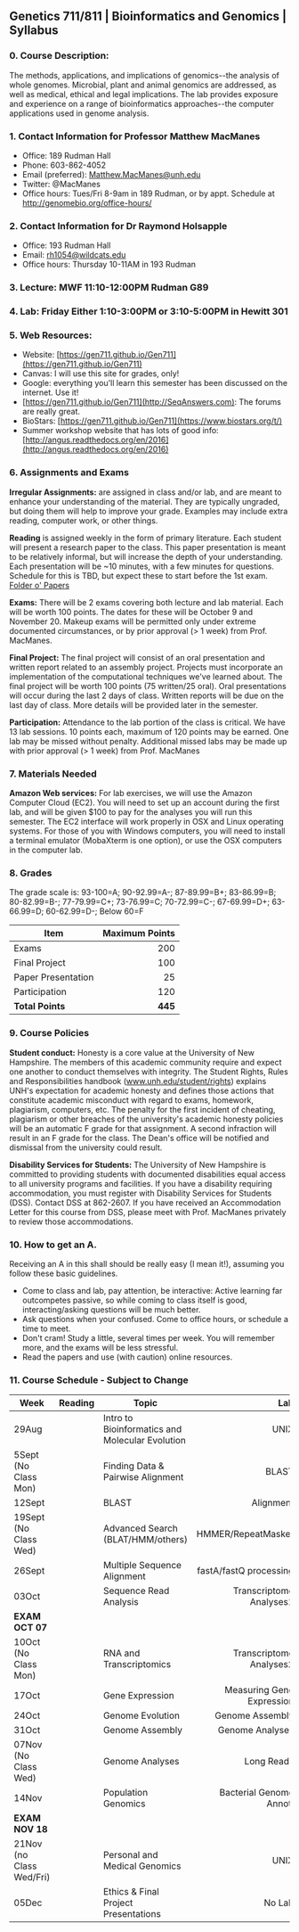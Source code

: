 ## Genetics 711/811 | Bioinformatics and Genomics | Syllabus


### 0. Course Description:

The methods, applications, and implications of genomics--the analysis of whole genomes. Microbial, plant and animal genomics are addressed, as well as medical, ethical and legal implications. The lab provides exposure and experience on a range of bioinformatics approaches--the computer applications used in genome analysis.

### 1. Contact Information for Professor Matthew MacManes

- Office: 189 Rudman Hall
- Phone: 603-862-4052
- Email (preferred): Matthew.MacManes@unh.edu
- Twitter: @MacManes
- Office hours: Tues/Fri 8-9am in 189 Rudman, or by appt. Schedule at http://genomebio.org/office-hours/


### 2. Contact Information for Dr Raymond Holsapple

- Office: 193 Rudman Hall
- Email: rh1054@wildcats.edu
- Office hours: Thursday 10-11AM in 193 Rudman

### 3. Lecture: MWF 11:10-12:00PM Rudman G89
### 4. Lab: Friday Either 1:10-3:00PM or 3:10-5:00PM in Hewitt 301
### 5. Web Resources:

- Website: [https://gen711.github.io/Gen711](https://gen711.github.io/Gen711)
- Canvas: I will use this site for grades, only!
- Google: everything you'll learn this semester has been discussed on the internet. Use it!
- [https://gen711.github.io/Gen711](http://SeqAnswers.com): The forums are really great.
- BioStars: [https://gen711.github.io/Gen711](https://www.biostars.org/t/)
- Summer workshop website that has lots of good info: [http://angus.readthedocs.org/en/2016](http://angus.readthedocs.org/en/2016)

### 6. Assignments and Exams

**Irregular Assignments:** are assigned in class and/or lab, and are meant to enhance your understanding of the material. They are typically ungraded, but doing them will help to improve your grade. Examples may include extra reading, computer work, or other things.

**Reading** is assigned weekly in the form of primary literature. Each student will present a research paper to the class. This paper presentation is meant to be relatively informal, but will increase the depth of your understanding. Each presentation will be ~10 minutes, with a few minutes for questions. Schedule for this is TBD, but expect these to start before the 1st exam. [Folder o' Papers](https://unh.app.box.com/files/0/f/11054782028)

**Exams:** There will be 2 exams covering both lecture and lab material. Each will be worth 100 points. The dates for these will be October 9 and November 20. Makeup exams will be permitted only under extreme documented circumstances, or by prior approval (> 1 week) from Prof. MacManes.

**Final Project:** The final project will consist of an oral presentation and written report related to an assembly project. Projects must incorporate an implementation of the computational techniques we've learned about. The final project will be worth 100 points (75 written/25 oral). Oral presentations will occur during the last 2 days of class. Written reports will be due on the last day of class. More details will be provided later in the semester.

**Participation:** Attendance to the lab portion of the class is critical. We have 13 lab sessions. 10 points each, maximum of 120 points may be earned. One lab may be missed without penalty. Additional missed labs may be made up with prior approval (> 1 week) from Prof. MacManes

### 7. Materials Needed

**Amazon Web services:** For lab exercises, we will use the Amazon Computer Cloud (EC2). You will need to set up an account during the first lab, and will be given $100 to pay for the analyses you will run this semester. The EC2 interface will work properly in OSX and Linux operating systems. For those of you with Windows computers, you will need to install a terminal emulator (MobaXterm is one option), or use the OSX computers in the computer lab.

### 8. Grades

The grade scale is: 93-100=A; 90-92.99=A-; 87-89.99=B+; 83-86.99=B; 80-82.99=B-; 77-79.99=C+; 73-76.99=C; 70-72.99=C-; 67-69.99=D+; 63-66.99=D; 60-62.99=D-; Below 60=F

| Item          |Maximum Points
|---------------|-----:|    
|Exams          |200
|Final Project  |100
|Paper Presentation       |25  
|Participation  |120  
|**Total Points**   |**445**

### 9. Course Policies

**Student conduct:** Honesty is a core value at the University of New Hampshire.  The members of this academic community require and expect one another to conduct themselves with integrity.  The Student Rights, Rules and Responsibilities handbook (www.unh.edu/student/rights) explains UNH's expectation for academic honesty and defines those actions that constitute academic misconduct with regard to exams, homework, plagiarism, computers, etc.  The penalty for the first incident of cheating, plagiarism or other breaches of the university's academic honesty policies will be an automatic F grade for that assignment.  A second infraction will result in an F grade for the class.  The Dean's office will be notified and dismissal from the university could result.

**Disability Services for Students:** The University of New Hampshire is committed to providing students with documented disabilities equal access to all university programs and facilities.  If you have a disability requiring accommodation, you must register with Disability Services for Students (DSS).  Contact DSS at 862-2607.  If you have received an Accommodation Letter for this course from DSS, please meet with Prof. MacManes privately to review those accommodations.

### 10. How to get an A.
Receiving an A in this shall should be really easy (I mean it!), assuming you follow these basic guidelines.

- Come to class and lab, pay attention, be interactive: Active learning far outcompetes passive, so while coming to class itself is good, interacting/asking questions will be much better.
- Ask questions when your confused. Come to office hours, or schedule a time to meet.
- Don't cram! Study a little, several times per week. You will remember more, and the exams will be less stressful.
- Read the papers and use (with caution) online resources.

### 11. Course Schedule - Subject to Change


|  Week                     |  Reading   | Topic                                           |    Lab                     |
|---------------------------|------------|-------------------------------------------------|----------------------------:|
| 29Aug                     |            | Intro to Bioinformatics and Molecular Evolution | UNIX                      |
| 5Sept (No Class Mon)      |            | Finding Data \& Pairwise Alignment              | BLAST                       |
| 12Sept                    |            | BLAST                                           | Alignment                  |
| 19Sept (No Class Wed)     |            | Advanced Search (BLAT/HMM/others)               | HMMER/RepeatMasker         |
| 26Sept                    |            | Multiple Sequence Alignment                     | fastA/fastQ processing     |
| 03Oct                     |            | Sequence Read Analysis                          | Transcriptome Analyses1    |
| **EXAM OCT 07**                                                                                                       |
| 10Oct (No Class Mon)      |            | RNA and Transcriptomics                         | Transcriptome Analyses2    |
| 17Oct                     |            | Gene Expression                                 | Measuring Gene Expression  |
| 24Oct                     |            | Genome Evolution                                | Genome Assembly            |
| 31Oct                     |            | Genome Assembly                                 | Genome Analyses            |
| 07Nov (No Class Wed)      |            | Genome Analyses                                 | Long Reads                 |
| 14Nov                     |            | Population Genomics                             | Bacterial Genome Annot.    |
| **EXAM NOV 18**                                                                                                       |
| 21Nov (no Class Wed/Fri)  |            | Personal and Medical Genomics                   | UNIX                       |
| 05Dec                     |            | Ethics & Final Project Presentations            | No Lab                     |
